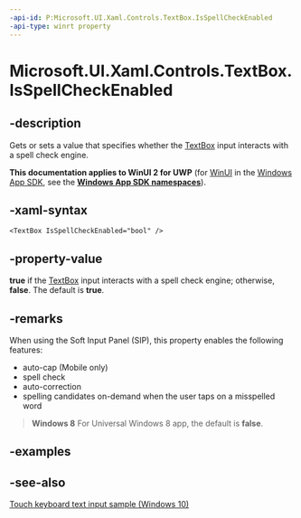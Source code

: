 ```yaml
---
-api-id: P:Microsoft.UI.Xaml.Controls.TextBox.IsSpellCheckEnabled
-api-type: winrt property
---
```


<!-- Property syntax
public bool IsSpellCheckEnabled { get;  set; }
-->

# Microsoft.UI.Xaml.Controls.TextBox.IsSpellCheckEnabled

## -description
Gets or sets a value that specifies whether the [TextBox](textbox.md) input interacts with a spell check engine.

**This documentation applies to WinUI 2 for UWP** (for [WinUI](/windows/apps/winui/winui3/) in the [Windows App SDK](/windows/apps/windows-app-sdk/), see the **[Windows App SDK namespaces](/windows/windows-app-sdk/api/winrt/)**).

## -xaml-syntax
```xaml
<TextBox IsSpellCheckEnabled="bool" />
```


## -property-value
**true** if the [TextBox](textbox.md) input interacts with a spell check engine; otherwise, **false**. The default is **true**.

## -remarks

When using the Soft Input Panel (SIP), this property enables the following features:

+ auto-cap (Mobile only)
+ spell check
+ auto-correction
+ spelling candidates on-demand when the user taps on a misspelled word


> **Windows 8**
> For Universal Windows 8 app, the default is **false**.

## -examples

## -see-also
[Touch keyboard text input sample (Windows 10)](https://github.com/Microsoft/Windows-universal-samples/tree/master/Samples/TouchKeyboardTextInput)
